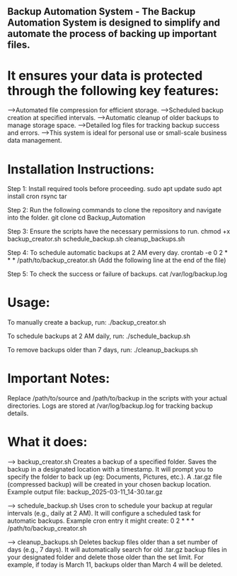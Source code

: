 ## Backup Automation System - The Backup Automation System is designed to simplify and automate the process of backing up important files. 

# It ensures your data is protected through the following key features:
-->Automated file compression for efficient storage.
-->Scheduled backup creation at specified intervals.
-->Automatic cleanup of older backups to manage storage space.
-->Detailed log files for tracking backup success and errors.
-->This system is ideal for personal use or small-scale business data management.

# Installation Instructions:
Step 1: Install required tools before proceeding.
sudo apt update
sudo apt install cron rsync tar

Step 2: Run the following commands to clone the repository and navigate into the folder.
git clone <your-repo-link>
cd Backup_Automation

Step 3: Ensure the scripts have the necessary permissions to run.
chmod +x backup_creator.sh schedule_backup.sh cleanup_backups.sh

Step 4: To schedule automatic backups at 2 AM every day.
crontab -e
0 2 * * * /path/to/backup_creator.sh (Add the following line at the end of the file)

Step 5: To check the success or failure of backups.
cat /var/log/backup.log

# Usage:
To manually create a backup, run:
./backup_creator.sh

To schedule backups at 2 AM daily, run:
./schedule_backup.sh

To remove backups older than 7 days, run:
./cleanup_backups.sh

# Important Notes:
Replace /path/to/source and /path/to/backup in the scripts with your actual directories.
Logs are stored at /var/log/backup.log for tracking backup details.

# What it does:
--> backup_creator.sh
Creates a backup of a specified folder.
Saves the backup in a designated location with a timestamp.
It will prompt you to specify the folder to back up (eg: Documents, Pictures, etc.).
A .tar.gz file (compressed backup) will be created in your chosen backup location.
Example output file: backup_2025-03-11_14-30.tar.gz

--> schedule_backup.sh
Uses cron to schedule your backup at regular intervals (e.g., daily at 2 AM).
It will configure a scheduled task for automatic backups.
Example cron entry it might create: 0 2 * * * /path/to/backup_creator.sh

--> cleanup_backups.sh
Deletes backup files older than a set number of days (e.g., 7 days).
It will automatically search for old .tar.gz backup files in your designated folder and delete those older than the set limit.
For example, if today is March 11, backups older than March 4 will be deleted.
